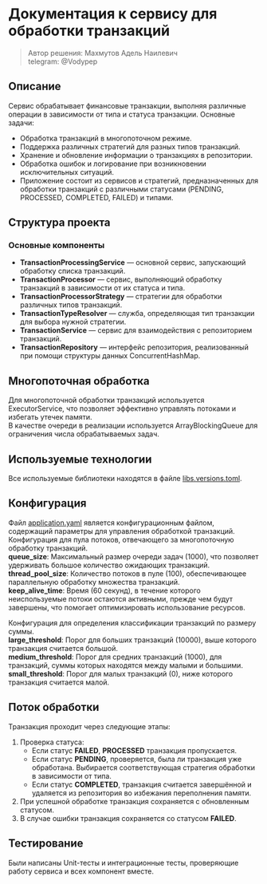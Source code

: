 # Документация к сервису для обработки транзакций
> Автор решения: Махмутов Адель Наилевич  
telegram: @Vodypep
## Описание
Сервис обрабатывает финансовые транзакции, выполняя различные операции в зависимости от типа и статуса транзакции. Основные задачи:

* Обработка транзакций в многопоточном режиме.
* Поддержка различных стратегий для разных типов транзакций.
* Хранение и обновление информации о транзакциях в репозитории.
* Обработка ошибок и логирование при возникновении исключительных ситуаций.
* Приложение состоит из сервисов и стратегий, предназначенных для обработки транзакций с различными статусами (PENDING, PROCESSED, COMPLETED, FAILED) и типами.

## Структура проекта
### Основные компоненты
* __TransactionProcessingService__ — основной сервис, запускающий обработку списка транзакций.
* __TransactionProcessor__ — сервис, выполняющий обработку транзакций в зависимости от их статуса и типа.
* __TransactionProcessorStrategy__ — стратегии для обработки различных типов транзакций.
* __TransactionTypeResolver__ — служба, определяющая тип транзакции для выбора нужной стратегии.
* __TransactionService__ — сервис для взаимодействия с репозиторием транзакций.
* __TransactionRepository__ — интерфейс репозитория, реализованный при помощи структуры данных ConcurrentHashMap.

## Многопоточная обработка
Для многопоточной обработки транзакций используется ExecutorService, что позволяет эффективно управлять потоками и избегать утечек памяти.  
В качестве очереди в реализации используется ArrayBlockingQueue для ограничения числа обрабатываемых задач.

## Используемые технологии
Все используемые библиотеки находятся в файле [libs.versions.toml](gradle/libs.versions.toml).  

## Конфигурация
Файл [application.yaml](src/main/resources/application.yaml) является конфигурационным файлом, содержащий параметры для управления обработкой транзакций.  
Конфигурация для пула потоков, отвечающего за многопоточную обработку транзакций.  
    __queue_size__: Максимальный размер очереди задач (1000), что позволяет удерживать большое количество ожидающих транзакций.  
    __thread_pool_size__: Количество потоков в пуле (100), обеспечивающее параллельную обработку множества транзакций.  
    __keep_alive_time__: Время (60 секунд), в течение которого неиспользуемые потоки остаются активными, прежде чем будут завершены, что помогает оптимизировать использование ресурсов.  
  
Конфигурация для определения классификации транзакций по размеру суммы.  
    __large_threshold__: Порог для больших транзакций (10000), выше которого транзакция считается большой.  
    __medium_threshold__: Порог для средних транзакций (1000), для транзакций, суммы которых находятся между малыми и большими.  
    __small_threshold__: Порог для малых транзакций (0), ниже которого транзакция считается малой.  

## Поток обработки
Транзакция проходит через следующие этапы:  
1. Проверка статуса:  
    * Если статус __FAILED__, __PROCESSED__ транзакция пропускается.  
    * Если статус __PENDING__, проверяется, была ли транзакция уже обработана. Выбирается соответствующая стратегия обработки в зависимости от типа.
    * Если статус __COMPLETED__, транзакция считается завершённой и удаляется из репозитория во избежания переполнения памяти.  
2. При успешной обработке транзакция сохраняется с обновленным статусом.
3. В случае ошибки транзакция сохраняется со статусом __FAILED__.

## Тестирование
Были написаны Unit-тесты и интеграционные тесты, проверяющие работу сервиса и всех компонент вместе.